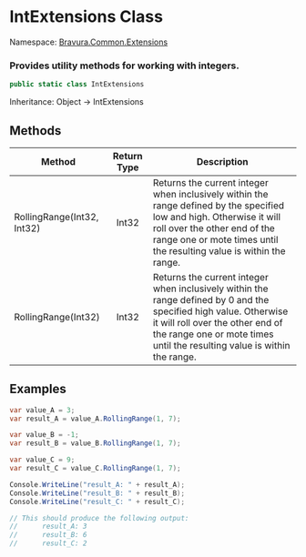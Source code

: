 # IntExtensions Class

Namespace: [Bravura.Common.Extensions](./Bravura.Common.Extensions.md)

### Provides utility methods for working with integers.

```csharp
public static class IntExtensions
```

Inheritance: Object -> IntExtensions

## Methods
| Method | Return Type | Description |
| --- | :---: | --- |
| RollingRange(Int32, Int32) | Int32 | Returns the current integer when inclusively within the range defined by the specified low and high. Otherwise it will roll over the other end of the range one or mote times until the resulting value is within the range. |
| RollingRange(Int32) | Int32 | Returns the current integer when inclusively within the range defined by 0 and the specified high value. Otherwise it will roll over the other end of the range one or mote times until the resulting value is within the range. |

## Examples
```csharp
var value_A = 3;
var result_A = value_A.RollingRange(1, 7);

var value_B = -1;
var result_B = value_B.RollingRange(1, 7);

var value_C = 9;
var result_C = value_C.RollingRange(1, 7);

Console.WriteLine("result_A: " + result_A);
Console.WriteLine("result_B: " + result_B);
Console.WriteLine("result_C: " + result_C);

// This should produce the following output:
//      result_A: 3
//      result_B: 6
//      result_C: 2
```
